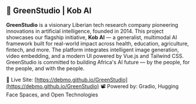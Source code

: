 ## 🌿 GreenStudio | Kob AI

**GreenStudio** is a visionary Liberian tech research company pioneering innovations in artificial intelligence, founded in 2014. This project showcases our flagship initiative, **Kob AI** — a generalist, multimodal AI framework built for real-world impact across health, education, agriculture, fintech, and more. The platform integrates intelligent image generation, video embedding, and a modern UI powered by Vue.js and Tailwind CSS. GreenStudio is committed to building Africa's AI future — by the people, for the people, and with the people.

🔗 Live Site: [https://debmo.github.io/GreenStudio](https://debmo.github.io/GreenStudio)
📽 Powered by: Gradio, Hugging Face Spaces, and Open Technologies
